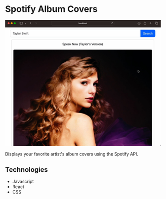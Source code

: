 # Spotify Album Covers

![Project Video](resources/spotify-api.jpg)

Displays your favorite artist's album covers using the Spotify API.

## Technologies

- Javascript
- React
- CSS
